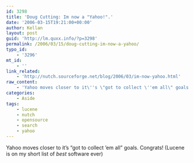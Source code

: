 ```yaml
---
id: 3298
title: 'Doug Cutting: Im now a "Yahoo!".'
date: '2006-03-15T19:21:00+00:00'
author: Kellan
layout: post
guid: 'http://lm.quxx.info/?p=3298'
permalink: /2006/03/15/doug-cutting-im-now-a-yahoo/
typo_id:
    - '3296'
mt_id:
    - ''
link_related:
    - 'http://nutch.sourceforge.net/blog/2006/03/im-now-yahoo.html'
raw_content:
    - 'Yahoo moves closer to it\''s \"got to collect \''em all\" goals.  Congrats!  (Lucene is on my short list of *best* software ever)'
categories:
    - Aside
tags:
    - lucene
    - nutch
    - opensource
    - search
    - yahoo
---
```


Yahoo moves closer to it’s “got to collect ’em all” goals. Congrats! (Lucene is on my short list of *best* software ever)